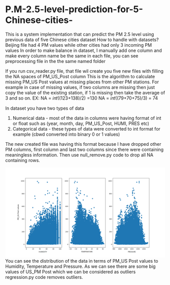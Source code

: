 # P.M-2.5-level-prediction-for-5-Chinese-cities-
This is a system implementation that can predict the PM 2.5  level using previous data of five Chinese cities dataset
How to handle with datasets? Beijing file had 4 PM values while other cities had only 3 incoming PM values 
In order to make balance in dataset, I manually add one column and make every column name be the same in each file, 
you can see preprocessing file in the the same named folder

If you run csv_reader.py file, that file wil create you five new files with filling the NA spaces of PM_US_Post column
This is the algorithm to calculate missing PM_US Post values at missing places from other PM stations. For example in case of missing values,
if two columns are missing then just copy the value of the existing station, if 1 is missing then take the average of 3 and so on.
EX:
NA = 𝑖𝑛𝑡((123+138)/2) =130 
NA = 𝑖𝑛𝑡((79+70+75)/3) = 74

In dataset you have two types of data
1) Numerical data - most of the data in columns were having format of int or float such as (year, month, day, PM_US_Post, HUMI, PRES etc)
2) Categorical data - these types of data were converted to int format for example (cbwd converted into binary 0 or 1 values)

The new created file was having this format because I have dropped other PM columns, first column and last two columns since 
there were containing meaningless information. Then use null_remove.py code to drop all NA containing rows.


![Alt text](/Figure_1.png)
 You can see the distribution of the data in terms of PM_US Post values to Humidity, Temperature and Pressure. As we can see there are some big values of US_PM Post which we can be considered as outliers regression.py code removes outliers.
 
 
 

